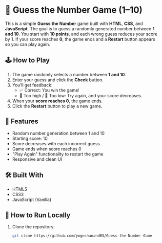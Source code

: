 # 🎯 Guess the Number Game (1–10)

This is a simple **Guess the Number** game built with **HTML**, **CSS**, and **JavaScript**. The goal is to guess a randomly generated number between **1 and 10**. You start with **10 points**, and each wrong guess reduces your score by 1. If your score reaches **0**, the game ends and a **Restart** button appears so you can play again.

## 🕹️ How to Play

1. The game randomly selects a number between **1 and 10**.
2. Enter your guess and click the **Check** button.
3. You'll get feedback:
   - ✅ Correct: You win the game!
   - 🔼 Too high / 🔽 Too low: Try again, and your score decreases.
4. When your **score reaches 0**, the game ends.
5. Click the **Restart** button to play a new game.

## 🚀 Features

- Random number generation between 1 and 10
- Starting score: 10
- Score decreases with each incorrect guess
- Game ends when score reaches 0
- "Play Again" functionality to restart the game
- Responsive and clean UI

## 🛠️ Built With

- HTML5
- CSS3
- JavaScript (Vanilla)

## 📂 How to Run Locally

1. Clone the repository:
   ```bash
   git clone https://github.com/yogeshanand03/Guess-the-Number-Game
